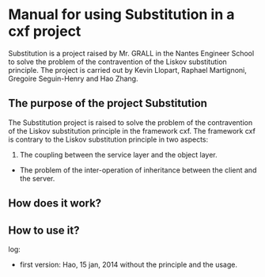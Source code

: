 # Manual for using Substitution in a cxf project
Substitution is a project raised by Mr. GRALL in the Nantes Engineer School to solve the problem of the contravention of the Liskov substitution principle. The project is carried out by Kevin Llopart, Raphael Martignoni, Gregoire Seguin-Henry and Hao Zhang.

## The purpose of the project Substitution
The Substitution project is raised to solve the problem of the contravention of the Liskov substitution principle in the framework cxf.
The framework cxf is contrary to the Liskov substitution principle in two aspects:

1. The coupling between the service layer and the object layer.
- The problem of the inter-operation of inheritance between the client and the server.

## How does it work?

## How to use it?


log:
- first version: Hao, 15 jan, 2014
without the principle and the usage.

